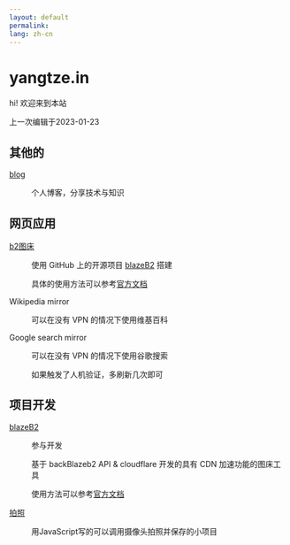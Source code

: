 ```yaml
---
layout: default
permalink: 
lang: zh-cn
---
```


<title>Yangtze</title>

# yangtze.in

hi! 欢迎来到本站

<!-- 分割线 -->

上一次编辑于2023-01-23

<!-- 分割线 -->

## 其他的
<dl>
<dt><a href="/blog/">blog</a></dt>
<dd>
<p>个人博客，分享技术与知识</p>
</dd>
</dl>

<!-- 分割线 -->

## 网页应用
<dl>
<dt><a href="https://" target="_blank"></a></dt>
<dd>
<p></p>
<p></p>
<p></p>
</dd>

<dt><a href="https://img.yangtze.in" target="_blank">b2图床</a></dt>
<dd>
<p>使用 GitHub 上的开源项目 <a href="https://github.com/Rr210/blazeB2" target="_blank">blazeB2</a> 搭建</p>
<p>具体的使用方法可以参考<a href="https://blazeb2.js.org/" target="_blank">官方文档</a></p>
</dd>

<del><dt>Wikipedia mirror</dt></del>
<dd>
<p>可以在没有 VPN 的情况下使用维基百科</p>
</dd>

<del><dt>Google search mirror</dt></del>
<dd>
<p>可以在没有 VPN 的情况下使用谷歌搜索</p>
<p>如果触发了人机验证，多刷新几次即可</p>
</dd>
</dl>

<!-- 分割线 -->

## 项目开发
<dl>
<dt><a href="https://github.com/Rr210/blazeB2" target="_blank">blazeB2</a></dt>
<dd>
<p>参与开发</p>
<p>基于 backBlazeb2 API & cloudflare 开发的具有 CDN 加速功能的图床工具</p>
<p>使用方法可以参考<a href="https://blazeb2.js.org" target="_blank">官方文档</a></p>
</dd>

<dt><a href="https://b2.yangtze.in/program/Camera/index.html" target="_blank">拍照</a></dt>
<dd>
<p>用JavaScript写的可以调用摄像头拍照并保存的小项目</p>
</dd>
</dl>

<!-- 分割线 -->
